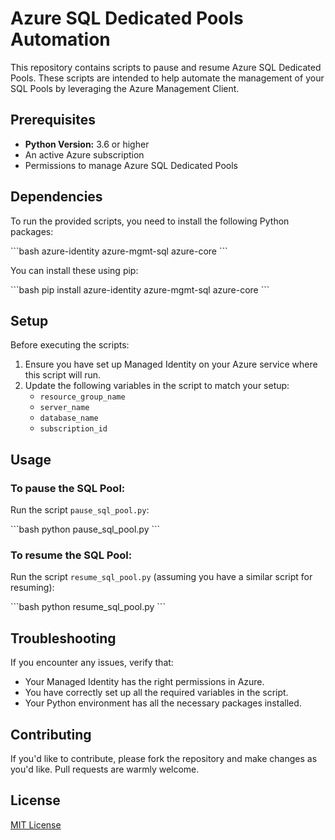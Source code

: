 # Azure SQL Dedicated Pools Automation

This repository contains scripts to pause and resume Azure SQL Dedicated Pools. These scripts are intended to help automate the management of your SQL Pools by leveraging the Azure Management Client.

## Prerequisites

- **Python Version:** 3.6 or higher
- An active Azure subscription
- Permissions to manage Azure SQL Dedicated Pools

## Dependencies

To run the provided scripts, you need to install the following Python packages:

\```bash
azure-identity
azure-mgmt-sql
azure-core
\```

You can install these using pip:

\```bash
pip install azure-identity azure-mgmt-sql azure-core
\```

## Setup

Before executing the scripts:

1. Ensure you have set up Managed Identity on your Azure service where this script will run.
2. Update the following variables in the script to match your setup:
   - `resource_group_name`
   - `server_name`
   - `database_name`
   - `subscription_id`

## Usage

### To pause the SQL Pool:

Run the script `pause_sql_pool.py`:

\```bash
python pause_sql_pool.py
\```

### To resume the SQL Pool:

Run the script `resume_sql_pool.py` (assuming you have a similar script for resuming):

\```bash
python resume_sql_pool.py
\```

## Troubleshooting

If you encounter any issues, verify that:

- Your Managed Identity has the right permissions in Azure.
- You have correctly set up all the required variables in the script.
- Your Python environment has all the necessary packages installed.

## Contributing

If you'd like to contribute, please fork the repository and make changes as you'd like. Pull requests are warmly welcome.

## License

[MIT License](LICENSE)
